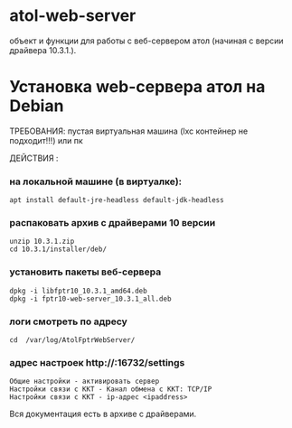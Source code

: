 # atol-web-server

объект и функции для работы с веб-сервером атол (начиная с версии драйвера 10.3.1.).

# Установка web-сервера атол на Debian

ТРЕБОВАНИЯ:
пустая виртуальная машина (lxc контейнер не подходит!!!) или пк

ДЕЙСТВИЯ :
### на локальной машине (в виртуалке):
	apt install default-jre-headless default-jdk-headless
    
### распаковать архив с драйверами 10 версии
    unzip 10.3.1.zip
    cd 10.3.1/installer/deb/
    
### установить пакеты веб-сервера
    dpkg -i libfptr10_10.3.1_amd64.deb
    dpkg -i fptr10-web-server_10.3.1_all.deb

### логи смотреть по адресу
    cd  /var/log/AtolFptrWebServer/
    
### адрес настроек http://<host>:16732/settings
    Общие настройки - активировать сервер
    Настройки связи с ККТ - Канал обмена с ККТ: TCP/IP
    Настройки связи с ККТ - ip-адрес <ipaddress>
  
  Вся документация есть в архиве с драйверами.

